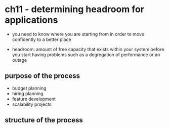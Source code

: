 # ch11 - determining headroom for applications

- you need to know where you are starting from in order to move confidently to a better place

- headroom: amount of free capacity that exists within your system before you
  start having problems such as a degregation of performance or an outage

## purpose of the process

- budget planning
- hiring planning
- feature development
- scalability projects

## structure of the process
